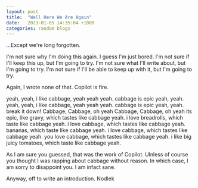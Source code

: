 ```yaml
---
layout: post
title:  "Well Here We Are Again"
date:   2023-01-05 14:35:04 +1000
categories: random blogs
---
```

...Except we're long forgotten.

I'm not sure why I'm doing this again. I guess I'm just bored. I'm not sure if I'll keep this up, but I'm going to try. I'm not sure what I'll write about, but I'm going to try. I'm not sure if I'll be able to keep up with it, but I'm going to try.

Again, I wrote none of that. Copilot is fire.

yeah, yeah, i like cabbage, yeah yeah yeah. cabbage is epic yeah, yeah.
yeah, yeah, i like cabbage, yeah yeah yeah. cabbage is epic yeah, yeah.
break it down!
Cabbage, 
Cabbage,
oh yeah
Cabbage,
Cabbage,
oh yeah
its epic, like gravy, which tastes like cabbage yeah.
i love breadrolls, which taste like cabbage yeah.
i love cabbage, which tastes like cabbage yeah.
bananas, which taste like cabbage yeah.
i love cabbage, which tastes like cabbage yeah.
you love cabbage, which tastes like cabbage yeah.
i like big juicy tomatoes, which taste like cabbage yeah.

As I am sure you guessed, that was the work of Copilot. Ulnless of course you thought I was rapping about cabbage without reason. In which case, I am sorry to disappoint you. I am infact sane.

Anyway, off to write an introduction.
Nodlek
